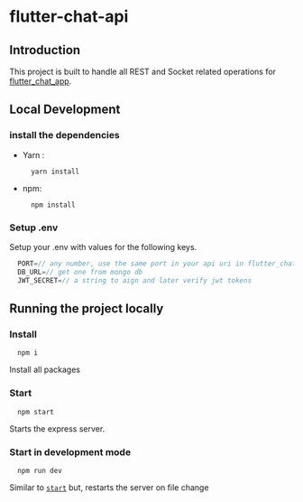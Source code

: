 # flutter-chat-api

## Introduction

This project is built to handle all REST and Socket related operations for [flutter_chat_app](https://github.com/Clumsynite/flutter_chat_app).

## Local Development

### install the dependencies

- Yarn :

  ```console
    yarn install
  ```

- npm:

  ```console
    npm install
  ```

### Setup .env

Setup your .env with values for the following keys.

```js
  PORT=// any number, use the same port in your api uri in flutter_chat_app  
  DB_URL=// get one from mongo db
  JWT_SECRET=// a string to aign and later verify jwt tokens
```

## Running the project locally

### Install

```
  npm i
```

Install all packages

### Start

```
  npm start
```

Starts the express server.

### Start in development mode

```
  npm run dev
```

Similar to [`start`](#start) but, restarts the server on file change